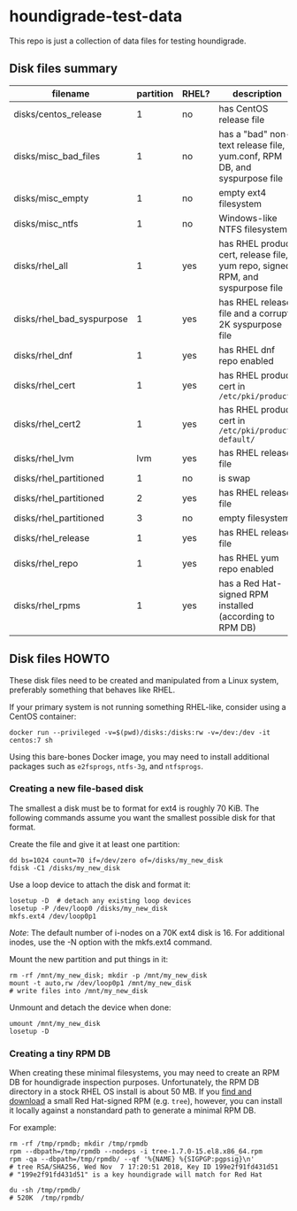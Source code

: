 # houndigrade-test-data

This repo is just a collection of data files for testing houndigrade.

## Disk files summary

| filename                  | partition | RHEL? | description                                                                    |
| ------------------------- | --------- | ----- | ------------------------------------------------------------------------------ |
| disks/centos_release      | 1         | no    | has CentOS release file                                                        |
| disks/misc_bad_files      | 1         | no    | has a "bad" non-text release file, yum.conf, RPM DB, and syspurpose file       |
| disks/misc_empty          | 1         | no    | empty ext4 filesystem                                                          |
| disks/misc_ntfs           | 1         | no    | Windows-like NTFS filesystem                                                   |
| disks/rhel_all            | 1         | yes   | has RHEL product cert, release file, yum repo, signed RPM, and syspurpose file |
| disks/rhel_bad_syspurpose | 1         | yes   | has RHEL release file and a corrupt 2K syspurpose file                         |
| disks/rhel_dnf            | 1         | yes   | has RHEL dnf repo enabled                                                      |
| disks/rhel_cert           | 1         | yes   | has RHEL product cert in ``/etc/pki/product/``                                 |
| disks/rhel_cert2          | 1         | yes   | has RHEL product cert in ``/etc/pki/product-default/``                         |
| disks/rhel_lvm            | lvm       | yes   | has RHEL release file                                                          |
| disks/rhel_partitioned    | 1         | no    | is swap                                                                        |
| disks/rhel_partitioned    | 2         | yes   | has RHEL release file                                                          |
| disks/rhel_partitioned    | 3         | no    | empty filesystem                                                               |
| disks/rhel_release        | 1         | yes   | has RHEL release file                                                          |
| disks/rhel_repo           | 1         | yes   | has RHEL yum repo enabled                                                      |
| disks/rhel_rpms           | 1         | yes   | has a Red Hat-signed RPM installed (according to RPM DB)                       |

## Disk files HOWTO

These disk files need to be created and manipulated from a Linux system, preferably something that behaves like RHEL.

If your primary system is not running something RHEL-like, consider using a CentOS container:

```
docker run --privileged -v=$(pwd)/disks:/disks:rw -v=/dev:/dev -it centos:7 sh
```

Using this bare-bones Docker image, you may need to install additional packages such as `e2fsprogs`, `ntfs-3g`, and `ntfsprogs`.

### Creating a new file-based disk

The smallest a disk must be to format for ext4 is roughly 70 KiB. The following commands assume you want the smallest possible disk for that format.

Create the file and give it at least one partition:
```
dd bs=1024 count=70 if=/dev/zero of=/disks/my_new_disk
fdisk -C1 /disks/my_new_disk
```

Use a loop device to attach the disk and format it:
```
losetup -D  # detach any existing loop devices
losetup -P /dev/loop0 /disks/my_new_disk
mkfs.ext4 /dev/loop0p1
```

_Note_: The default number of i-nodes on a 70K ext4 disk is 16. For additional inodes,
use the -N option with the mkfs.ext4 command.

Mount the new partition and put things in it:
```
rm -rf /mnt/my_new_disk; mkdir -p /mnt/my_new_disk
mount -t auto,rw /dev/loop0p1 /mnt/my_new_disk
# write files into /mnt/my_new_disk
```

Unmount and detach the device when done:
```
umount /mnt/my_new_disk
losetup -D
```

### Creating a tiny RPM DB

When creating these minimal filesystems, you may need to create an RPM DB for houndigrade inspection purposes. Unfortunately, the RPM DB directory in a stock RHEL OS install is about 50 MB. If you [find and download](https://access.redhat.com/downloads/content/package-browser) a small Red Hat-signed RPM (e.g. `tree`), however, you can install it locally against a nonstandard path to generate a minimal RPM DB.

For example:

```
rm -rf /tmp/rpmdb; mkdir /tmp/rpmdb
rpm --dbpath=/tmp/rpmdb --nodeps -i tree-1.7.0-15.el8.x86_64.rpm
rpm -qa --dbpath=/tmp/rpmdb/ --qf '%{NAME} %{SIGPGP:pgpsig}\n'
# tree RSA/SHA256, Wed Nov  7 17:20:51 2018, Key ID 199e2f91fd431d51
# "199e2f91fd431d51" is a key houndigrade will match for Red Hat

du -sh /tmp/rpmdb/
# 520K	/tmp/rpmdb/
```

